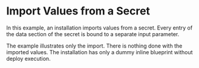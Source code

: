 # Import Values from a Secret

In this example, an installation imports values from a secret.
Every entry of the data section of the secret is bound to a separate input parameter.

The example illustrates only the import. There is nothing done with the imported values.
The installation has only a dummy inline blueprint without deploy execution.
